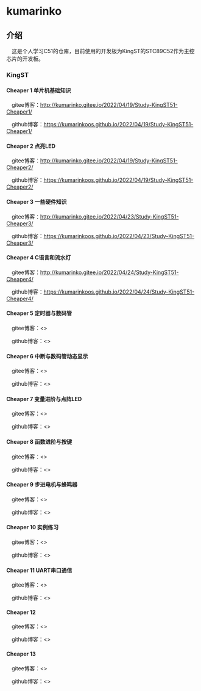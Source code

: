 # kumarinko

## 介绍

&emsp;这是个人学习C51的仓库，目前使用的开发板为KingST的STC89C52作为主控芯片的开发板。

### KingST

#### Cheaper 1 单片机基础知识

&emsp;gitee博客：<http://kumarinko.gitee.io/2022/04/19/Study-KingST51-Cheaper1/>

&emsp;github博客：<https://kumarinkoos.github.io/2022/04/19/Study-KingST51-Cheaper1/>

#### Cheaper 2 点亮LED

&emsp;gitee博客：<http://kumarinko.gitee.io/2022/04/19/Study-KingST51-Cheaper2/>

&emsp;github博客：<https://kumarinkoos.github.io/2022/04/19/Study-KingST51-Cheaper2/>

#### Cheaper 3 一些硬件知识

&emsp;gitee博客：<http://kumarinko.gitee.io/2022/04/23/Study-KingST51-Cheaper3/>

&emsp;github博客：<https://kumarinkoos.github.io/2022/04/23/Study-KingST51-Cheaper3/>

#### Cheaper 4 C语言和流水灯

&emsp;gitee博客：<http://kumarinko.gitee.io/2022/04/24/Study-KingST51-Cheaper4/>

&emsp;github博客：<https://kumarinkoos.github.io/2022/04/24/Study-KingST51-Cheaper4/>

#### Cheaper 5 定时器与数码管

&emsp;gitee博客：<>

&emsp;github博客：<>

#### Cheaper 6 中断与数码管动态显示

&emsp;gitee博客：<>

&emsp;github博客：<>

#### Cheaper 7 变量进阶与点阵LED

&emsp;gitee博客：<>

&emsp;github博客：<>

#### Cheaper 8 函数进阶与按键

&emsp;gitee博客：<>

&emsp;github博客：<>

#### Cheaper 9 步进电机与蜂鸣器

&emsp;gitee博客：<>

&emsp;github博客：<>

#### Cheaper 10 实例练习

&emsp;gitee博客：<>

&emsp;github博客：<>

#### Cheaper 11 UART串口通信

&emsp;gitee博客：<>

&emsp;github博客：<>

#### Cheaper 12

&emsp;gitee博客：<>

&emsp;github博客：<>

#### Cheaper 13

&emsp;gitee博客：<>

&emsp;github博客：<>